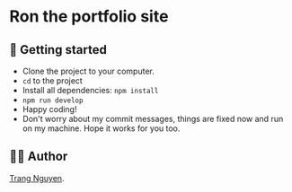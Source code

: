 # Ron the portfolio site

## 🎉 Getting started
- Clone the project to your computer.
- `cd` to the project
- Install all dependencies: `npm install`
- `npm run develop`
- Happy coding!
- Don't worry about my commit messages, things are fixed now and run on my machine. Hope it works for you too.

## 👩‍🦰 Author
[Trang Nguyen](https://trang17.github.io).
